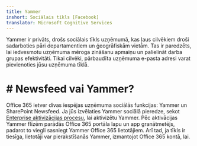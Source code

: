 ```yaml
---
title: Yammer
inshort: Sociālais tīkls [Facebook]
translator: Microsoft Cognitive Services
---
```


Yammer ir privāts, drošs sociālais tīkls uzņēmumā, kas ļaus cilvēkiem droši sadarboties pāri departamentiem un ģeogrāfiskām vietām. Tas ir paredzēts, lai iedvesmotu uzņēmuma mēroga zināšanu apmaiņu un palielināt darba grupas efektivitāti. Tikai cilvēki, pārbaudīta uzņēmuma e-pasta adresi varat pievienoties jūsu uzņēmuma tīklā.

# # Newsfeed vai Yammer?
Office 365 ietver divas iespējas uzņēmuma sociālās funkcijas: Yammer un SharePoint Newsfeed. Ja jūs izvēlaties Yammer sociālā pieredze, sekot [Enterprise aktivizācijas procesu](https://support.office.com/en-us/article/Enterprise-Activation-process-4f924c74-87d2-49d0-a4f6-cba3ce2b0e7c), lai aktivizētu Yammer. Pēc aktivācijas Yammer flīzēm parādās Office 365 portāla lapu un app granātmetējs, padarot to viegli sasniegt Yammer Office 365 lietotājiem. Arī tad, ja tīkls ir tiesīga, lietotāji var pierakstīšanās Yammer, izmantojot Office 365 kontā, lai.



